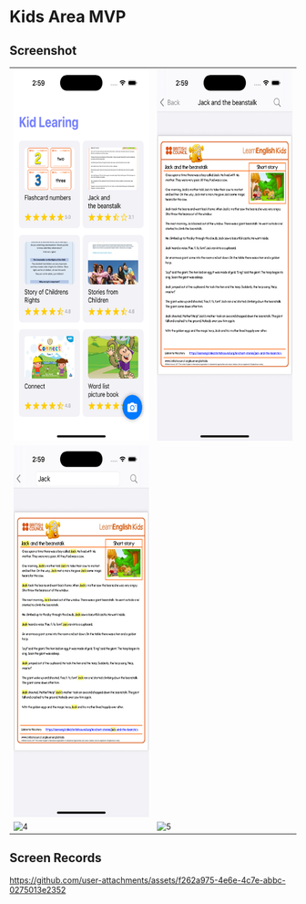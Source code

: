 # Kids Area MVP

Screenshot
-------------

<table>
    <tr>
      <td> <img src="Screenshots/1.png"  width="300" height="652" alt="1"/> </td>
      <td> <img src="Screenshots/2.png"  width="300" height="652" alt="8"/> </td>
    </tr>
    <tr>
      <td> <img src="Screenshots/3.png"  width="300" height="652" alt="2"/> </td>
    </tr>
    <tr>
      <td> <img src="Screenshots/4.png"  width="300" height="533" alt="4"/> </td>
      <td> <img src="Screenshots/5.png"  width="300" height="533" alt="5"/> </td>
    </tr>
</table>

## Screen Records


https://github.com/user-attachments/assets/f262a975-4e6e-4c7e-abbc-0275013e2352

